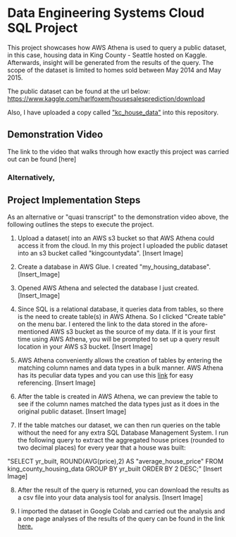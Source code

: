 # Data Engineering Systems Cloud SQL Project

This project showcases how AWS Athena is used to query a public dataset, in this case, housing data in King County - Seattle hosted on Kaggle. Afterwards, insight will be generated from the results of the query. The scope of the dataset is limited to homes sold between May 2014 and May 2015.

The public dataset can be found at the url below:
https://www.kaggle.com/harlfoxem/housesalesprediction/download

Also, I have uploaded a copy called ["kc_house_data"](https://github.com/johnowusuduah/CloudSQL/blob/main/kc_house_data.csv) into this repository.

## Demonstration Video
The link to the video that walks through how exactly this project was carried out can be found [here]

### Alternatively,

## Project Implementation Steps
As an alternative or "quasi transcript" to the demonstration video above, the following outlines the steps to execute the project.

1. Upload a dataset( into an AWS s3 bucket so that AWS Athena could access it from the cloud. In my this project I uploaded the public dataset into an s3 bucket called "kingcountydata".
[Insert Image]

2. Create a database in AWS Glue. I created "my_housing_database".
[Insert_Image]

3. Opened AWS Athena and selected the database I just created.
[Insert_Image]

4. Since SQL is a relational database, it queries data from tables, so there is the need to create table(s) in AWS Athena. So I clicked "Create table" on the menu bar. I entered the link to the data stored in the afore-mentioned AWS s3 bucket as the source of my data. If it is your first time using AWS Athena, you will be prompted to set up a query result location in your AWS s3 bucket.
[Insert Image] 

5. AWS Athena conveniently allows the creation of tables by entering the matching column names and data types in a bulk manner. AWS Athena has its peculiar data types and you can use this [link](https://docs.aws.amazon.com/athena/latest/ug/data-types.html) for easy referencing.
[Insert Image]

6. After the table is created in AWS Athena, we can preview the table to see if the column names matched the data types just as it does in the original public dataset.
[Insert Image]

7. If the table matches our dataset, we can then run queries on the table without the need for any extra SQL Database Management System. I run the following query to extract the aggregated house prices (rounded to two decimal places) for every year that a house was built:

"SELECT yr_built, ROUND(AVG(price),2) AS "average_house_price"
FROM king_county_housing_data
GROUP BY yr_built
ORDER BY 2 DESC;"
[Insert Image]

8. After the result of the query is returned, you can download the results as a csv file into your data analysis tool for analysis. 
[Insert Image]

9. I imported the dataset in Google Colab and carried out the analysis and a one page analyses of the results of the query can be found in the link [here.]()
